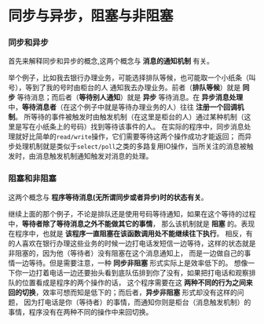 同步与异步，阻塞与非阻塞
======================================
### 同步和异步
首先来解释同步和异步的概念,这两个概念与 **消息的通知机制** 有关。

举个例子，比如我去银行办理业务，可能选择排队等候，也可能取一个小纸条（叫号），等到了我的号时由柜台的人
通知我去办理业务。前者（**排队等候**）就是 **同步** 等待消息；而后者（**等待别人通知**）就是 **异步**
等待消息。在 **异步消息处理** 中，**等待消息者**（在这个例子中就是等待办理业务的人）往往 **注册一个回调机制**。
所等待的事件被触发时由触发机制（在这里是柜台的人）通过某种机制（这里是写在小纸条上的号码）找到等待该事件的人。
在实际的程序中，同步消息处理就好比简单的`read/write`操作，它们需要等待这两个操作成功才能返回；
而异步处理机制就是类似于`select/poll`之类的多路复用IO操作，当所关注的消息被触发时，由消息触发机制通知触发对消息的处理。

### 阻塞和非阻塞
这两个概念与 **程序等待消息(无所谓同步或者异步)时的状态有关**。

继续上面的那个例子，不论是排队还是使用号码等待通知，如果在这个等待的过程中，**等待者除了等待消息之外不能做其它的事情**，
那么该机制就是 **阻塞** 的。表现在程序中，也就是 **该程序一直阻塞在该函数调用处不能继续往下执行**。
相反，有的人喜欢在银行办理这些业务的时候一边打电话发短信一边等待，这样的状态就是非阻塞的，因为他（等待者）没有阻塞在这个消息通知上，
而是一边做自己的事情一边等待。但是需要注意，一种 **同步非阻塞** 形式实际上是效率低下的。
想像一下你一边打着电话一边还要抬头看到底队伍排到你了没有，如果把打电话和观察排队的位置看成是程序的两个操作的话，
这个程序需要在这 **两种不同的行为之间来回的切换**，效率可想而知是低下的；而后者，**异步非阻塞** 形式却没有这样的问题，
因为打电话是你（等待者）的事情，而通知你则是柜台（消息触发机制）的事情，程序没有在两种不同的操作中来回切换。

